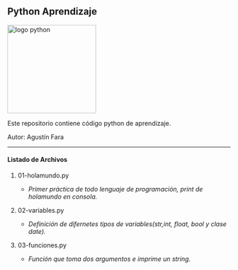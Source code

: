 ## **Python Aprendizaje**


<img src="https://upload.wikimedia.org/wikipedia/commons/thumb/c/c3/Python-logo-notext.svg/1024px-Python-logo-notext.svg.png" alt="logo python" width="200" height="200"></img>

Este repositorio contiene código python de aprendizaje. 

Autor: Agustín Fara

---

#### Listado de Archivos

1. 01-holamundo.py
    - *Primer práctica de todo lenguaje de programación, print de holamundo en consola.*
    
2. 02-variables.py
    - *Definición de difernetes tipos de variables(str,int, float, bool y clase date).*
    
3. 03-funciones.py
    - *Función que toma dos argumentos e imprime un string.*
